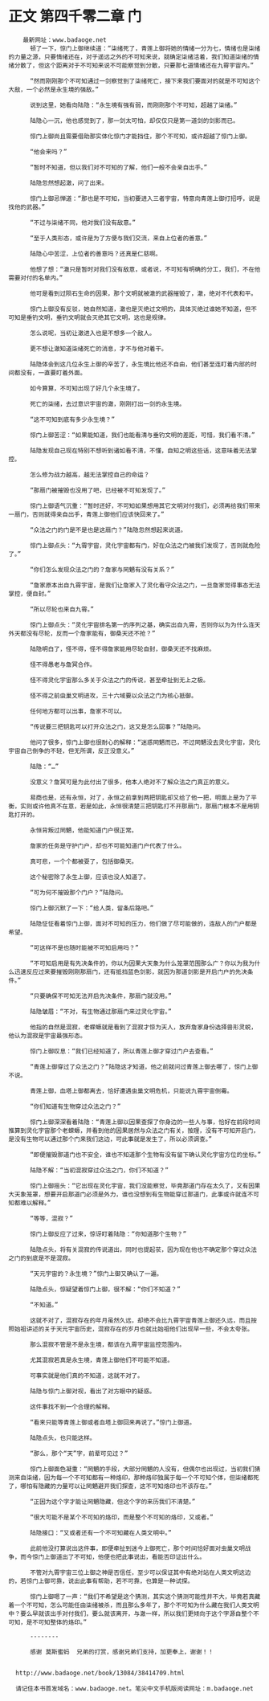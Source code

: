 # 正文 第四千零二章 门
        最新网址：www.badaoge.net
          顿了一下，惊门上御继续道：“柒绪死了，青莲上御将她的情绪一分为七，情绪也是柒绪的力量之源，只要情绪还在，对于遥远之外的不可知来说，就确定柒绪活着，我们知道柒绪的情绪分散了，但这个距离对于不可知来说不可能察觉到分散，只要那七道情绪还在九霄宇宙内。”
      
          “然而刚刚那个不可知通过一剑察觉到了柒绪死亡，接下来我们要面对的就是不可知这个大敌，一个必然是永生境的强敌。”
      
          说到这里，她看向陆隐：“永生境有强有弱，而刚刚那个不可知，超越了柒绪。”
      
          陆隐心一沉，他也感觉到了，那一剑太可怕，却仅仅只是第一道剑的剑影而已。
      
          惊门上御尚且需要借助那实体化惊门才能挡住，那个不可知，或许超越了惊门上御。
      
          “他会来吗？”
      
          “暂时不知道，但以我们对不可知的了解，他们一般不会亲自出手。”
      
          陆隐忽然想起澈，问了出来。
      
          惊门上御忌惮道：“那也是不可知，当初要进入三者宇宙，特意向青莲上御打招呼，说是找他的武器。”
      
          “不过与柒绪不同，他对我们没有敌意。”
      
          “至于人类形态，或许是为了方便与我们交流，来自上位者的善意。”
      
          陆隐心中苦涩，上位者的善意吗？还真是仁慈啊。
      
          他想了想：“澈只是暂时对我们没有敌意，或者说，不可知有明确的分工，我们，不在他需要对付的名单内。”
      
          他可是看到过陨石生命的因果，那个文明就被澈的武器摧毁了，澈，绝对不代表和平。
      
          惊门上御没有反驳，她自然知道，澈也是灭绝过文明的，具体灭绝过谁她不知道，但不可知是垂钓文明，垂钓文明就会灭绝其它文明，这也是规律。
      
          怎么说呢，当初让澈进入也是不想多一个敌人。
      
          更不想让澈知道柒绪死亡的消息，才不与他对着干。
      
          陆隐体会到这几位永生上御的辛苦了，永生境比他还不自由，他们甚至连盯着内部的时间都没有，一直要盯着外面。
      
          如今算算，不可知出现了好几个永生境了。
      
          死亡的柒绪，去过意识宇宙的澈，刚刚打出一剑的永生境。
      
          “这不可知到底有多少永生境？”
      
          惊门上御苦涩：“如果能知道，我们也能看清与垂钓文明的差距，可惜，我们看不清。”
      
          陆隐发现自己现在特别不想听到诸如看不清，不懂，自知之明这些话，这意味着无法掌控。
      
          怎么修为战力越高，越无法掌控自己的命运？
      
          “那扇门被摧毁也没用了吧，已经被不可知发现了。”
      
          惊门上御语气沉重：“暂时还好，不可知如果想用其它文明对付我们，必须再给我们带来一扇门，否则就得亲自出手，青莲上御他们应该快回来了。”
      
          “众法之门的门是不是也是这扇门？”陆隐忽然想起来说道。
      
          惊门上御点头：“九霄宇宙，灵化宇宙都有门，好在众法之门被我们发现了，否则就危险了。”
      
          “你们怎么发现众法之门的？詹家与罔魉有没有关系？”
      
          “詹家原本出自九霄宇宙，是我们让詹家入了灵化看守众法之门，一旦詹家觉得事态无法掌控，便自封。”
      
          “所以尽轮也来自九霄。”
      
          惊门上御点头：“灵化宇宙排名第一的序列之基，确实出自九霄，否则你以为为什么连天外天都没有尽轮，反而一个詹家能有，御桑天还不抢？”
      
          陆隐明白了，怪不得，怪不得詹家能用尽轮自封，御桑天还不找麻烦。
      
          怪不得愚老与詹冥合作。
      
          怪不得灵化宇宙那么多关于众法之门的传说，甚至牵扯到无上之极。
      
          怪不得之前虫巢文明进攻，三十六域要以众法之门为核心抵御。
      
          任何地方都可以出事，詹家不可以。
      
          “传说要三把钥匙可以打开众法之门，这又是怎么回事？”陆隐问。
      
          他问了很多，惊门上御也很耐心的解释：“迷惑罔魉而已，不过罔魉没去灵化宇宙，灵化宇宙自己倒争的不轻，但无所谓，反正没意义。”
      
          陆隐：“…”
      
          没意义？詹冥可是为此付出了很多，他本人绝对不了解众法之门真正的意义。
      
          易商也是，还有永恒，对了，永恒之前拿到两把钥匙却又给了他一把，明面上是为了平衡，实则或许他真不在意，若是如此，永恒很清楚三把钥匙打不开那扇门，那扇门根本不是用钥匙打开的。
      
          永恒背叛过罔魉，他能知道门户很正常。
      
          詹家的任务是守护门户，却也不可能知道门户代表了什么。
      
          真可悲，一个个都被耍了，包括御桑天。
      
          这个秘密除了永生上御，应该也没人知道了。
      
          “可为何不摧毁那个门户？”陆隐问。
      
          惊门上御沉默了一下：“给人类，留条后路吧。”
      
          陆隐怔怔看着惊门上御，面对不可知的压力，他们做了尽可能做的，连敌人的门户都是希望。
      
          “可这样不是也随时能被不可知启用吗？”
      
          “不可知启用是有先决条件的，你以为因果大天象为什么笼罩范围那么广？你以为我为什么迅速反应过来要摧毁刚刚那扇门，还有抵挡蓝色剑影，就因为那道剑影是开启门户的先决条件。”
      
          “只要确保不可知无法开启先决条件，那扇门就没用。”
      
          陆隐皱眉：“不对，有生物通过那扇门来过灵化宇宙。”
      
          他指的自然是混寂，老蝾螈就是看到了混寂才惊为天人，放弃詹家身份选择兽形灵蜕，他认为混寂是宇宙最强形态。
      
          惊门上御叹息：“我们已经知道了，所以青莲上御才穿过门户去查看。”
      
          “青莲上御穿过了众法之门？”陆隐这才知道，他之前就问过青莲上御去哪了，惊门上御不说。
      
          青莲上御，血塔上御都离去，恰好遭遇虫巢文明危机，只能说九霄宇宙倒霉。
      
          “你们知道有生物穿过众法之门？”
      
          惊门上御深深看着陆隐：“青莲上御以因果查探了你身边的一些人与事，恰好在前段时间推算到灵化宇宙那个老蝾螈，并看到他的因果居然与众法之门有关，按理，没有不可知开启门，是没有生物可以通过那个门来我们这边，可此事就是发生了，所以必须调查。”
      
          “即便摧毁那道门也不安全，谁也不知道那个生物有没有留下确认灵化宇宙方位的坐标。”
      
          陆隐不解：“当初混寂穿过众法之门，你们不知道？”
      
          惊门上御摇头：“它出现在灵化宇宙，我们没能察觉，毕竟那道门存在太久了，又有因果大天象笼罩，想要开启那道门必须是外力，谁也没想到有生物能穿过那道门，此事或许就连不可知都难以解释。”
      
          “等等，混寂？”
      
          惊门上御反应了过来，惊讶盯着陆隐：“你知道那个生物？”
      
          陆隐点头，将有关混寂的传说道出，同时也提起苌，因为现在他也不确定那个穿过众法之门的到底是不是混寂。
      
          “天元宇宙的？永生境？”惊门上御又确认了一遍。
      
          陆隐点头，惊疑望着惊门上御，很不解：“你们不知道？”
      
          “不知道。”
      
          这就不对了，混寂存在的年月虽然久远，却绝不会比九霄宇宙青莲上御还久远，而且按照始祖讲述的关于天元宇宙历史，混寂存在的岁月也就比始祖他们出现早一些，不会太夸张。
      
          那么混寂不管是不是永生境，都该在九霄宇宙监控范围内。
      
          尤其混寂若真是永生境，青莲上御他们不可能不知道。
      
          可事实就是他们真的不知道，这就不对了。
      
          陆隐与惊门上御对视，看出了对方眼中的疑惑。
      
          这件事找不到一个合理的解释。
      
          “看来只能等青莲上御或者血塔上御回来再说了。”惊门上御道。
      
          陆隐点头，也只能这样。
      
          “那么，那个“天”字，前辈可见过？”
      
          惊门上御面色凝重：“罔魉的手段，大部分罔魉的人没有，但偶尔也出现过，当初我们猜测来自柒绪，因为每一个不可知都有一种烙印，那种烙印独属于每一个不可知个体，但柒绪都死了，哪怕有隐藏的力量可以让罔魉避开我们探查，这不可知烙印也不该存在。”
      
          “正因为这个字才能让罔魉隐藏，但这个字的来历我们不清楚。”
      
          “很大可能不是某个不可知的烙印，而是整个不可知的烙印，又或者。”
      
          陆隐接口：“又或者还有一个不可知藏在人类文明中。”
      
          此前他没打算说出这件事，即便牵扯到迷今上御死亡，那个时间恰好面对虫巢文明战争，而今惊门上御道出了不可知，他便也把此事说出，看能否印证出什么。
      
          不管对九霄宇宙三位上御之神是否信任，至少可以保证其中有绝对站在人类文明这边的，若惊门上御可靠，说出此事有帮助，若不可靠，也算是一种试探。
      
          惊门上御嗯了一声：“我们不希望是这个猜测，其实这个猜测可能性并不大，毕竟若真藏着一个不可知，怎么可能任由柒绪被杀，而且那么多年了，那个不可知为什么藏在我们人类文明中？要么早就该出手对付我们，要么就该离开，与澈一样，所以我们更倾向于这个字源自整个不可知，是不可知整体的烙印。”
      
          --------
      
          感谢 莫斯蜜蚂  兄弟的打赏，感谢兄弟们支持，加更奉上，谢谢！！
      
      
      http://www.badaoge.net/book/13084/38414709.html
      
      请记住本书首发域名：www.badaoge.net。笔尖中文手机版阅读网址：m.badaoge.net